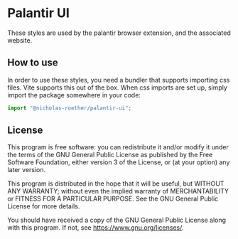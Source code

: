 # Palantir UI

These styles are used by the palantir browser extension, and the associated website.

## How to use

In order to use these styles, you need a bundler that supports importing css files. Vite supports this out of the box.
When css imports are set up, simply import the package somewhere in your code:

```ts
import "@nicholas-roether/palantir-ui";
```

## License

This program is free software: you can redistribute it and/or modify it under the terms of the GNU General Public License
as published by the Free Software Foundation, either version 3 of the License, or (at your option) any later version.

This program is distributed in the hope that it will be useful, but WITHOUT ANY WARRANTY; without even the implied warranty
of MERCHANTABILITY or FITNESS FOR A PARTICULAR PURPOSE. See the GNU General Public License for more details.

You should have received a copy of the GNU General Public License along with this program.
If not, see <https://www.gnu.org/licenses/>. 
